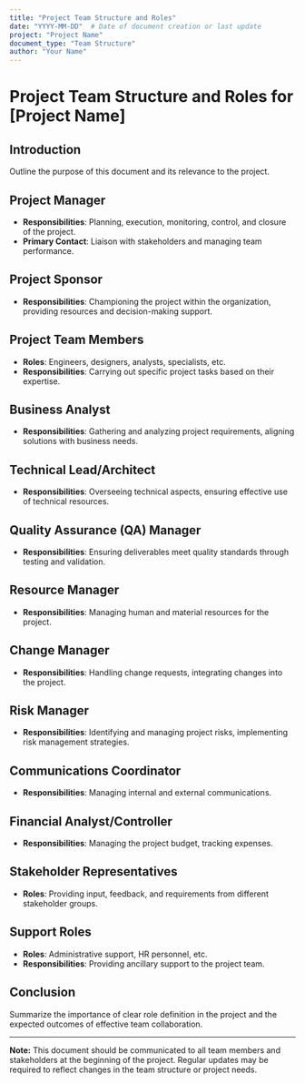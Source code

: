```yaml
---
title: "Project Team Structure and Roles"
date: "YYYY-MM-DD"  # Date of document creation or last update
project: "Project Name"
document_type: "Team Structure"
author: "Your Name"
---
```


# Project Team Structure and Roles for [Project Name]

## Introduction

Outline the purpose of this document and its relevance to the project.

## Project Manager

- **Responsibilities**: Planning, execution, monitoring, control, and closure of the project.
- **Primary Contact**: Liaison with stakeholders and managing team performance.

## Project Sponsor

- **Responsibilities**: Championing the project within the organization, providing resources and decision-making support.

## Project Team Members

- **Roles**: Engineers, designers, analysts, specialists, etc.
- **Responsibilities**: Carrying out specific project tasks based on their expertise.

## Business Analyst

- **Responsibilities**: Gathering and analyzing project requirements, aligning solutions with business needs.

## Technical Lead/Architect

- **Responsibilities**: Overseeing technical aspects, ensuring effective use of technical resources.

## Quality Assurance (QA) Manager

- **Responsibilities**: Ensuring deliverables meet quality standards through testing and validation.

## Resource Manager

- **Responsibilities**: Managing human and material resources for the project.

## Change Manager

- **Responsibilities**: Handling change requests, integrating changes into the project.

## Risk Manager

- **Responsibilities**: Identifying and managing project risks, implementing risk management strategies.

## Communications Coordinator

- **Responsibilities**: Managing internal and external communications.

## Financial Analyst/Controller

- **Responsibilities**: Managing the project budget, tracking expenses.

## Stakeholder Representatives

- **Roles**: Providing input, feedback, and requirements from different stakeholder groups.

## Support Roles

- **Roles**: Administrative support, HR personnel, etc.
- **Responsibilities**: Providing ancillary support to the project team.

## Conclusion

Summarize the importance of clear role definition in the project and the expected outcomes of effective team collaboration.

---

**Note:** This document should be communicated to all team members and stakeholders at the beginning of the project. Regular updates may be required to reflect changes in the team structure or project needs.
